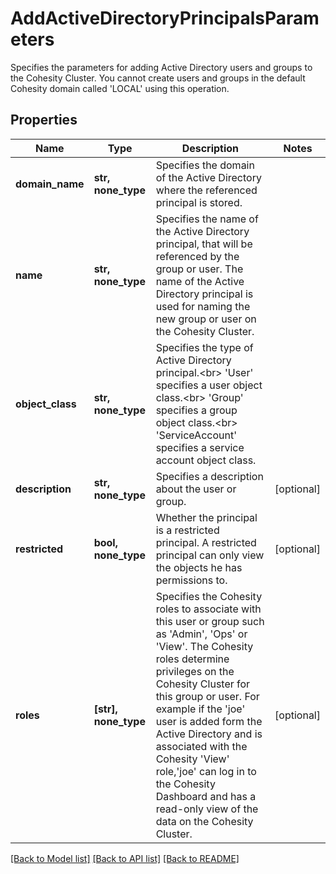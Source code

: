 # AddActiveDirectoryPrincipalsParameters

Specifies the parameters for adding Active Directory users and groups to the Cohesity Cluster. You cannot create users and groups in the default Cohesity domain called 'LOCAL' using this operation.

## Properties
Name | Type | Description | Notes
------------ | ------------- | ------------- | -------------
**domain_name** | **str, none_type** | Specifies the domain of the Active Directory where the referenced principal is stored. | 
**name** | **str, none_type** | Specifies the name of the Active Directory principal, that will be referenced by the group or user. The name of the Active Directory principal is used for naming the new group or user on the Cohesity Cluster. | 
**object_class** | **str, none_type** | Specifies the type of Active Directory principal.&lt;br&gt; &#39;User&#39; specifies a user object class.&lt;br&gt; &#39;Group&#39; specifies a group object class.&lt;br&gt; &#39;ServiceAccount&#39; specifies a service account object class. | 
**description** | **str, none_type** | Specifies a description about the user or group. | [optional] 
**restricted** | **bool, none_type** | Whether the principal is a restricted principal. A restricted principal can only view the objects he has permissions to. | [optional] 
**roles** | **[str], none_type** | Specifies the Cohesity roles to associate with this user or group such as &#39;Admin&#39;, &#39;Ops&#39; or &#39;View&#39;. The Cohesity roles determine privileges on the Cohesity Cluster for this group or user. For example if the &#39;joe&#39; user is added form the Active Directory and is associated with the Cohesity &#39;View&#39; role,&#39;joe&#39; can log in to the Cohesity Dashboard and has a read-only view of the data on the Cohesity Cluster. | [optional] 

[[Back to Model list]](../README.md#documentation-for-models) [[Back to API list]](../README.md#documentation-for-api-endpoints) [[Back to README]](../README.md)


